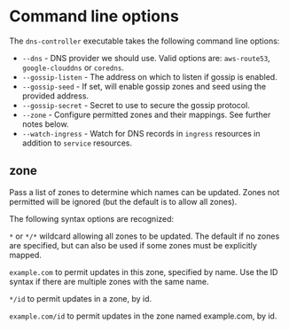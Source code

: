 # Command line options

The `dns-controller` executable takes the following command line options:

* `--dns` - DNS provider we should use. Valid options are: `aws-route53`, 
  `google-clouddns` or `coredns`.
* `--gossip-listen` - The address on which to listen if gossip is enabled.
* `--gossip-seed` - If set, will enable gossip zones and seed using the 
  provided address.
* `--gossip-secret` - Secret to use to secure the gossip protocol.
* `--zone` - Configure permitted zones and their mappings. See further notes 
  below.
* `--watch-ingress` - Watch for DNS records in `ingress` resources in addition 
  to `service` resources.

## zone

Pass a list of zones to determine which names can be updated.  Zones not 
permitted will be ignored (but the default is to allow all zones).

The following syntax options are recognized:

`*` or `*/*` wildcard allowing all zones to be updated.  The default if no
zones are specified, but can also be used if some zones must be explicitly
mapped.

`example.com` to permit updates in this zone, specified by name.  Use the ID 
syntax if there are multiple zones with the same name.

`*/id` to permit updates in a zone, by id.

`example.com/id` to permit updates in the zone named example.com, by id.
